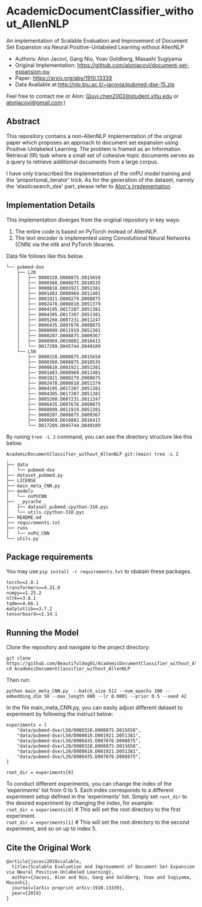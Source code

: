 # AcademicDocumentClassifier_without_AllenNLP

An implementation of Scalable Evaluation and Improvement of Document Set Expansion via Neural Positive-Unlabeled Learning without AllenNLP  

- Authors: Alon Jacovi, Gang Niu, Yoav Goldberg, Masashi Sugiyama  
- Original Implementation: <https://github.com/alonjacovi/document-set-expansion-pu>  
- Paper: <https://arxiv.org/abs/1910.13339>  
- Data Available at:<http://nlp.biu.ac.il/~jacovia/pubmed-dse-15.zip>

Feel free to contact me or Alon: <Qiuyi.chen2002@student.xjtlu.edu> or <alonjacovi@gmail.com>:)  

## Abstract

This repository contains a non-AllenNLP implementation of the original paper which proposes an approach to document set expansion using Positive-Unlabeled Learning. The problem is framed as an Information Retrieval (IR) task where a small set of cohesive-topic documents serves as a query to retrieve additional documents from a large corpus.  

I have only transcribed the implementation of the nnPU model training and the 'proportional_iterator' trick. As for the generation of the dataset, namely the 'elasticsearch_dse' part, please refer to [Alon's implementation](https://github.com/alonjacovi/document-set-expansion-pu).

## Implementation Details

This implementation diverges from the original repository in key ways:

1. The entire code is based on PyTorch instead of AllenNLP.
2. The text encoder is implemented using Convolutional Neural Networks (CNN) via the nltk and PyTorch libraries.
   
Data file follows like this below.
```
└── pubmed-dse
    ├── L20
    │   ├── D000328.D008875.D015658
    │   ├── D000368.D008875.D010535
    │   ├── D000818.D001921.D051381
    │   ├── D001483.D008969.D011401
    │   ├── D001921.D008279.D008875
    │   ├── D002478.D008810.D051379
    │   ├── D004195.D017207.D051381
    │   ├── D004305.D017207.D051381
    │   ├── D005260.D007231.D011247
    │   ├── D006435.D007676.D008875
    │   ├── D008099.D011919.D051381
    │   ├── D008207.D008875.D009367
    │   ├── D008969.D010802.D016415
    │   └── D017209.D045744.D049109
    └── L50
        ├── D000328.D008875.D015658
        ├── D000368.D008875.D010535
        ├── D000818.D001921.D051381
        ├── D001483.D008969.D011401
        ├── D001921.D008279.D008875
        ├── D002478.D008810.D051379
        ├── D004195.D017207.D051381
        ├── D004305.D017207.D051381
        ├── D005260.D007231.D011247
        ├── D006435.D007676.D008875
        ├── D008099.D011919.D051381
        ├── D008207.D008875.D009367
        ├── D008969.D010802.D016415
        └── D017209.D045744.D049109
```

By runing ```tree -L 2``` command, you can see the directory structure like this below.  

```
AcademicDocumentClassifier_without_AllenNLP git:(main) tree -L 2
.
├── data
│   └── pubmed-dse
├── dataset_pubmed.py
├── LICENSE
├── main_meta_CNN.py
├── models
│   └── nnPUCNN
├── __pycache__
│   ├── dataset_pubmed.cpython-310.pyc
│   └── utils.cpython-310.pyc
├── README.md
├── requirements.txt
├── runs
│   └── nnPU_CNN
└── utils.py
```

## Package requirements

You may use ```pip install -r requirements.txt``` to obatain these packages.  

```
torch==2.0.1  
transformers==4.31.0  
numpy==1.25.2  
nltk==3.8.1  
tqdm==4.66.1  
matplotlib==3.7.2  
tensorboard==2.14.1  
```

## Running the Model

Clone the repository and navigate to the project directory:

```
git clone https://github.com/Beautifuldog01/AcademicDocumentClassifier_without_AllenNLP.git
cd AcademicDocumentClassifier_without_AllenNLP
```

Then run:

```
python main_meta_CNN.py  --batch_size 512 --num_epochs 100 --embedding_dim 50 --max_length 800 --lr 0.0001 --prior 0.5 --seed 42
```

In the file main_meta_CNN.py, you can easily adjust different dataset to experiment by following the instruct below:

```
experiments = [
    "data/pubmed-dse/L50/D000328.D008875.D015658",
    "data/pubmed-dse/L50/D000818.D001921.D051381",
    "data/pubmed-dse/L50/D006435.D007676.D008875",
    "data/pubmed-dse/L20/D000328.D008875.D015658",
    "data/pubmed-dse/L20/D000818.D001921.D051381",
    "data/pubmed-dse/L20/D006435.D007676.D008875",
]

root_dir = experiments[0]
```

To conduct different experiments, you can change the index of the 'experiments' list from 0 to 5. Each index corresponds to a different experiment setup defined in the 'experiments' list.
Simply set ```root_dir``` to the desired experiment by changing the index, for example:  
```root_dir = experiments[0]```  # This will set the root directory to the first experiment.  
```root_dir = experiments[1]```  # This will set the root directory to the second experiment, and so on up to index 5.  

## Cite the Original Work

```
@article{jacovi2019scalable,
  title={Scalable Evaluation and Improvement of Document Set Expansion via Neural Positive-Unlabeled Learning},
  author={Jacovi, Alon and Niu, Gang and Goldberg, Yoav and Sugiyama, Masashi},
  journal={arXiv preprint arXiv:1910.13339},
  year={2019}
}
```
